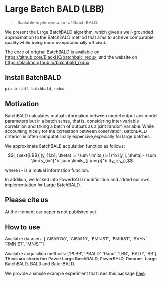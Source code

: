 # Large Batch BALD (LBB)
> Scalable implementation of Batch BALD.


We present the Large BatchBALD algorithm, which gives a well-grounded approximation to the BatchBALD method that aims to achieve comparable quality while being more computationally efficient.

The code of original BatchBALD is available on https://github.com/BlackHC/batchbald_redux, 
and the website on https://blackhc.github.io/batchbald_redux.

## Install BatchBALD

`pip install batchbald_redux`

## Motivation

BatchBALD calculates mutual information between model output and model parameters but in a batch sense, that is, considering inter-variable correlation and taking a batch of outputs as a joint random variable. While accounting nicely for the correlation between observation, BatchBALD criterion is often computationally expensive,especially for large batches.

We approximate BatchBALD acquisition function as follows:

$$I_{\text{LBB}}(y_{1:b}; \theta) := \sum \limits_{i=1}^b I(y_i, \theta) - \sum \limits_{i=1}^b \sum \limits_{j \neq i}^b I(y_i; y_j),$$

where $I$ - is a mutual information function.

In addition, we looked into PowerBALD modification and added our own implementation for Large BatchBALD.

## Please cite us

At the moment our paper is not published yet.

## How to use

Available datasets: ['CIFAR100', 'CIFAR10', 'EMNIST', 'FMNIST', 'SVHN', 'RMNIST', 'MNIST']

Available acquisition methods: ['PLBB', 'PBALD', 'Rand', 'LBB', 'BALD', 'BB']. These are shorts for: Power Large BatchBALD, PowerBALD, Random, Large BatchBALD, BALD and BatchBALD.

We provide a simple example experiment that uses this package [here](example_link). 

